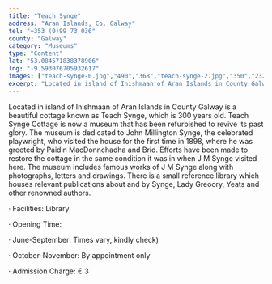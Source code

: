 ```yaml
---
title: "Teach Synge"
address: "Aran Islands, Co. Galway"
tel: "+353 (0)99 73 036"
county: "Galway"
category: "Museums"
type: "Content"
lat: "53.084571838378906"
lng: "-9.593076705932617"
images: ["teach-synge-0.jpg","490","368","teach-synge-2.jpg","350","232","teach-synge-3.jpg","500","326"]
excerpt: "Located in island of Inishmaan of Aran Islands in County Galway is a beautiful cottage known as Teach Synge, which is 300 years old. Teach Synge Cotta..."
---
```

<p>Located in island of Inishmaan of Aran Islands in County Galway is a beautiful cottage known as Teach Synge, which is 300 years old. Teach Synge Cottage is now a museum that has been refurbished to revive its past glory. The museum is dedicated to John Millington Synge, the celebrated playwright, who visited the house for the first time in 1898, where he was greeted by Paidin MacDonnchadha and Brid. Efforts have been made to restore the cottage in the same condition it was in when J M Synge visited here. The museum includes famous works of J M Synge along with photographs, letters and drawings. There is a small reference library which houses relevant publications about and by Synge, Lady Greoory, Yeats and other renowned authors.</p>  
    <p>&middot;         Facilities: Library</p> 
    <p>&middot;         Opening Time: </p> 
    <p>&middot;                 June-September: Times vary, kindly check)</p> 
    <p>&middot;                 October-November: By appointment only</p> 
    <p>&middot;         Admission Charge: &euro; 3</p>